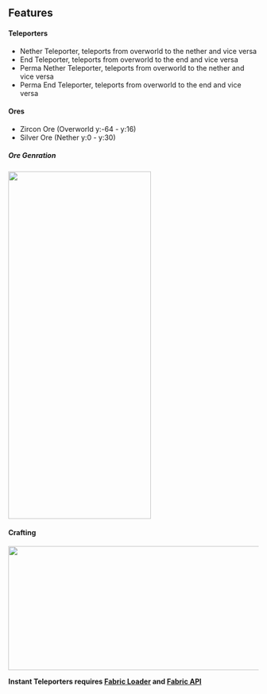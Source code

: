 <h2><strong>Features</strong></h2>
<h4><strong>Teleporters</strong></h4>
<ul>
<li>Nether Teleporter, teleports from overworld to the nether and vice versa</li>
<li>End Teleporter, teleports from overworld to the end and vice versa</li>
<li>Perma&nbsp;Nether Teleporter, teleports from overworld to the nether and vice versa</li>
<li>Perma End Teleporter, teleports from overworld to the end and vice versa</li>
</ul>
<h4><strong>Ores</strong></h4>
<ul>
<li>Zircon Ore (Overworld y:-64 - y:16)</li>
<li>Silver Ore (Nether y:0 - y:30)&nbsp;</li>
</ul>
<h5><strong>Ore Genration</strong></h5>
<p><img src="https://i.imgur.com/UiVUVSk.png" alt="" width="287" height="700" /></p>
<h4><strong>Crafting</strong></h4>
<p><strong><img src="https://i.imgur.com/Jn3h8IT.png" alt="" width="1120" height="250" /></strong></p>
<p><strong>Instant Teleporters requires <a href="https://fabricmc.net/use/installer/">Fabric Loader</a> and <a href="https://www.curseforge.com/minecraft/mc-mods/fabric-api">Fabric API</a></strong></p>
